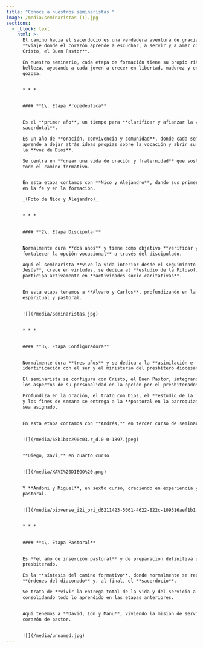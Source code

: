 ```yaml
---
title: "Conoce a nuestros seminaristas "
image: /media/seminaristas (1).jpg
sections:
  - _block: text
    html: >-
      El camino hacia el sacerdocio es una verdadera aventura de gracia: un
      **viaje donde el corazón aprende a escuchar, a servir y a amar como
      Cristo, el Buen Pastor**.  

      En nuestro seminario, cada etapa de formación tiene su propio ritmo y
      belleza, ayudando a cada joven a crecer en libertad, madurez y entrega
      gozosa.


      * * *


      #### **1\. Etapa Propedéutica**


      Es el **primer año**, un tiempo para **clarificar y afianzar la vocación
      sacerdotal**.  

      Es un año de **oración, convivencia y comunidad**, donde cada seminarista
      aprende a dejar atrás ideas propias sobre la vocación y abrir su corazón a
      la **voz de Dios**.  

      Se centra en **crear una vida de oración y fraternidad** que sostendrá
      todo el camino formativo.


      En esta etapa contamos con **Nico y Alejandro**, dando sus primeros pasos
      en la fe y en la formación.  

      _(Foto de Nico y Alejandro)_


      * * *


      #### **2\. Etapa Discipular**


      Normalmente dura **dos años** y tiene como objetivo **verificar y
      fortalecer la opción vocacional** a través del discipulado.  

      Aquí el seminarista **vive la vida interior desde el seguimiento de
      Jesús**, crece en virtudes, se dedica al **estudio de la Filosofía** y
      participa activamente en **actividades socio-caritativas**.


      En esta etapa tenemos a **Álvaro y Carlos**, profundizando en la vida
      espiritual y pastoral.


      ![](/media/Seminaristas.jpg)


      * * *


      #### **3\. Etapa Configuradora**


      Normalmente dura **tres años** y se dedica a la **asimilación e
      identificación con el ser y el ministerio del presbítero diocesano**.  

      El seminarista se configura con Cristo, el Buen Pastor, integrando **todos
      los aspectos de su personalidad en la opción por el presbiterado**.  

      Profundiza en la oración, el trato con Dios, el **estudio de la Teología**
      y los fines de semana se entrega a la **pastoral en la parroquia** donde
      sea asignado.


      En esta etapa contamos con **Andrés,** en tercer curso de seminario:


      ![](/media/68b1b4c290c03.r_d.0-0-1897.jpeg)


      **Diego, Xavi,** en cuarto curso


      ![](/media/XAVI%20DIEGO%20.png)


      Y **Andoni y Miguel**, en sexto curso, creciendo en experiencia y entrega
      pastoral.


      ![](/media/pixverse_i2i_ori_d6211423-5061-4622-822c-109316aef1b1.jpg)


      * * *


      #### **4\. Etapa Pastoral**


      Es **el año de inserción pastoral** y de preparación definitiva para el
      presbiterado.  

      Es la **síntesis del camino formativo**, donde normalmente se reciben las
      **órdenes del diaconado** y, al final, el **sacerdocio**.  

      Se trata de **vivir la entrega total de la vida y del servicio a todos**,
      consolidando todo lo aprendido en las etapas anteriores.


      Aquí tenemos a **David, Ion y Manu**, viviendo la misión de servir con
      corazón de pastor.


      ![](/media/unnamed.jpg)
---
```


